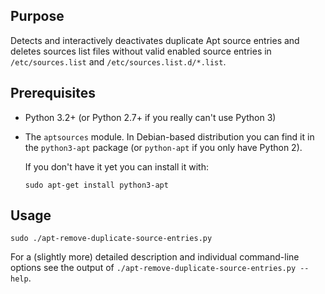 ## Purpose

Detects and interactively deactivates duplicate Apt source entries and
deletes sources list files without valid enabled source entries in
`/etc/sources.list` and `/etc/sources.list.d/*.list`.


## Prerequisites

  * Python 3.2+ (or Python 2.7+ if you really can't use Python 3)

  * The `aptsources` module. In Debian-based distribution you can find it in
    the `python3-apt` package (or `python-apt` if you only have Python 2).

    If you don't have it yet you can install it with:

        sudo apt-get install python3-apt


## Usage

    sudo ./apt-remove-duplicate-source-entries.py

For a (slightly more) detailed description and individual command-line options
see the output of `./apt-remove-duplicate-source-entries.py --help`.

